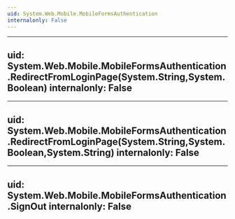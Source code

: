 ```yaml
---
uid: System.Web.Mobile.MobileFormsAuthentication
internalonly: False
---
```


---
uid: System.Web.Mobile.MobileFormsAuthentication.RedirectFromLoginPage(System.String,System.Boolean)
internalonly: False
---

---
uid: System.Web.Mobile.MobileFormsAuthentication.RedirectFromLoginPage(System.String,System.Boolean,System.String)
internalonly: False
---

---
uid: System.Web.Mobile.MobileFormsAuthentication.SignOut
internalonly: False
---
